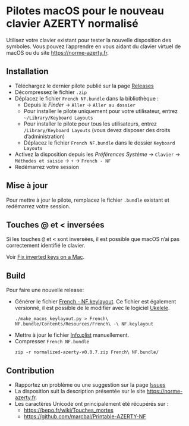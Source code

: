 # Pilotes macOS pour le nouveau clavier AZERTY normalisé

Utilisez votre clavier existant pour tester la nouvelle disposition des symboles. Vous pouvez l’apprendre en vous aidant du clavier virtuel de macOS ou du site <https://norme-azerty.fr>.

## Installation

- Téléchargez le dernier pilote publié sur la page [Releases](https://github.com/cyril-L/normalized-azerty/releases)
- Décompressez le fichier `.zip`
- Déplacez le fichier `French NF.bundle` dans la bibliothèque :
  - Depuis le *Finder* → `Aller` → `Aller au dossier`
  - Pour installer le pilote uniquement pour votre utilisateur, entrez `~/Library/Keyboard Layouts`
  - Pour installer le pilote pour tous les utilisateurs, entrez `/Library/Keyboard Layouts` (vous devez disposer des droits d’administration)
  - Déplacez le fichier `French NF.bundle` dans le dossier `Keyboard Layouts`
- Activez la disposition depuis les *Préférences Système* → `Clavier` → `Méthodes et saisie` → `+` → `French - NF`
- Redémarrez votre session


## Mise à jour

Pour mettre à jour le pilote, remplacez le fichier `.bundle` existant et redémarrez votre session.

## Touches @ et &lt; inversées

Si les touches <kbd>@</kbd> et <kbd>&lt;</kbd> sont inversées, il est possible que macOS n’ai pas correctement identifié le clavier.

Voir [Fix inverted keys on a Mac](https://cyril.lugan.fr/misc/fix-mac-inverted-keys.html).

## Build

Pour faire une nouvelle release:

- Générer le fichier [French - NF.keylayout](https://github.com/cyril-L/normalized-azerty/blob/master/French%20NF.bundle/Contents/Resources/French%20-%20NF.keylayout). Ce fichier est également versionné, il est possible de le modifier avec le logiciel [Ukelele](http://scripts.sil.org/ukelele).
  ```
  ./make_macos_keylayout.py > French\ NF.bundle/Contents/Resources/French\ -\ NF.keylayout
  ```
- Mettre à jour le fichier [Info.plist](https://github.com/cyril-L/normalized-azerty/blob/master/French%20NF.bundle/Contents/Info.plist) manuellement.
- Compresser `French NF.bundle`
  ```
  zip -r normalized-azerty-v0.0.7.zip French\ NF.bundle/
  ```

## Contribution

- Rapportez un problème ou une suggestion sur la page [Issues](https://github.com/cyril-L/normalized-azerty/issues)
- La disposition suit la description présentée sur le site <https://norme-azerty.fr>.
- Les caractères Unicode ont principalement été récupérés sur :
  - <https://bepo.fr/wiki/Touches_mortes>
  - <https://github.com/marcbal/Printable-AZERTY-NF>
